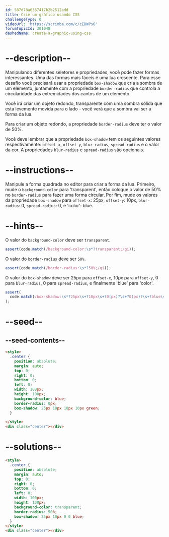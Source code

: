 ```yaml
---
id: 587d78a6367417b2b2512add
title: Crie um gráfico usando CSS
challengeType: 0
videoUrl: 'https://scrimba.com/c/cEDWPs6'
forumTopicId: 301048
dashedName: create-a-graphic-using-css
---
```


# --description--

Manipulando diferentes seletores e propriedades, você pode fazer formas interessantes. Uma das formas mais fáceis é uma lua crescente. Para esse desafio você precisará usar a propriedade `box-shadow` que cria a sombra de um elemento, juntamente com a propriedade `border-radius` que controla a circularidade das extremidades dos cantos de um elemento.

Você irá criar um objeto redondo, transparente com uma sombra sólida que esta levemente movida para o lado - você verá que a sombra vai ser a forma da lua.

Para criar um objeto redondo, a propriedade `border-radius` deve ter o valor de 50%.

Você deve lembrar que a propriedade `box-shadow` tem os seguintes valores respectivamente: `offset-x`, `offset-y`, `blur-radius`, `spread-radius` e o valor da cor. A propriedades `blur-radius` e `spread-radius` são opcionais.

# --instructions--

Manipule a forma quadrada no editor para criar a forma da lua. Primeiro, mude o `background-color` para 'transparent', então coloque o valor de 50% no `border-radius` para fazer uma forma circular. Por fim, mude os valores da propriedade `box-shadow` para `offset-x`: 25px, `offset-y`: 10px, `blur-radius`: 0, `spread-radius`: 0, e 'color': blue.

# --hints--

O valor do `background-color` deve ser `transparent`.

```js
assert(code.match(/background-color:\s*?transparent;/gi));
```

O valor do `border-radius` deve ser `50%`.

```js
assert(code.match(/border-radius:\s*?50%;/gi));
```

O valor do `box-shadow` deve ser 25px para `offset-x`, 10px para `offset-y`, 0 para `blur-radius`, 0 para `spread-radius`, e finalmente 'blue' para 'color'.

```js
assert(
  code.match(/box-shadow:\s*?25px\s+?10px\s+?0(px)?\s+?0(px)?\s+?blue\s*?;/gi)
);
```

# --seed--

## --seed-contents--

```html
<style>
  .center {
    position: absolute;
    margin: auto;
    top: 0;
    right: 0;
    bottom: 0;
    left: 0;
    width: 100px;
    height: 100px;
    background-color: blue;
    border-radius: 0px;
    box-shadow: 25px 10px 10px 10px green;
  }

</style>
<div class="center"></div>
```

# --solutions--

```html
<style>
  .center {
    position: absolute;
    margin: auto;
    top: 0;
    right: 0;
    bottom: 0;
    left: 0;
    width: 100px;
    height: 100px;
    background-color: transparent;
    border-radius: 50%;
    box-shadow: 25px 10px 0 0 blue;
  }
</style>
<div class="center"></div>
```
